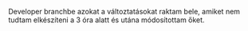 Developer branchbe azokat a változtatásokat raktam bele, amiket nem tudtam elkészíteni a 3 óra alatt és utána módosítottam őket.
